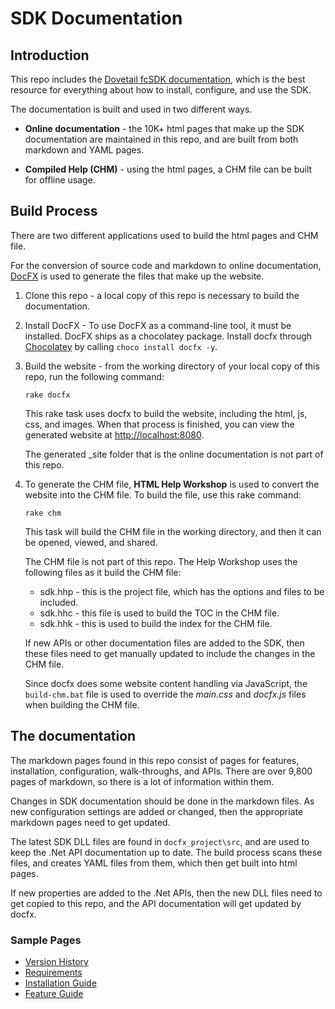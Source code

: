 SDK Documentation
=================

## Introduction

This repo includes the [Dovetail fcSDK documentation](docfx_project), which is the best resource for everything about how to install, configure, and use the SDK. 

The documentation is built and used in two different ways. 

* **Online documentation** - the 10K+ html pages that make up the SDK documentation are maintained in this repo, and are built from both markdown and YAML pages.

* **Compiled Help (CHM)** - using the html pages, a CHM file can be built for offline usage. 

## Build Process

There are two different applications used to build the html pages and CHM file.

For the conversion of source code and markdown to online documentation, [DocFX](https://dotnet.github.io/docfx/index.html) is used to generate the files that make up the website.

1. Clone this repo - a local copy of this repo is necessary to build the documentation.

1. Install DocFX - To use DocFX as a command-line tool, it must be installed. DocFX ships as a chocolatey package. Install docfx through [Chocolatey](https://chocolatey.org/install) by calling `choco install docfx -y`.

1. Build the website - from the working directory of your local copy of this repo, run the following command:

	```
	rake docfx
	```

	This rake task uses docfx to build the website, including the html, js, css, and images. When that process is finished, you can view the generated website at [http://localhost:8080](http://localhost:8080).

	The generated _site folder that is the online documentation is not part of this repo.

1. To generate the CHM file, **HTML Help Workshop** is used to convert the website into the CHM file. To build the file, use this rake command:

	```
	rake chm
	```

	This task will build the CHM file in the working directory, and then it can be opened, viewed, and shared.

	The CHM file is not part of this repo. The Help Workshop uses the following files as it build the CHM file:

	* sdk.hhp - this is the project file, which has the options and files to be included.
	* sdk.hhc - this file is used to build the TOC in the CHM file.
	* sdk.hhk - this is used to build the index for the CHM file.

	If new APIs or other documentation files are added to the SDK, then these files need to get manually updated to include the changes in the CHM file.

	Since docfx does some website content handling via JavaScript, the `build-chm.bat` file is used to override the _main.css_ and _docfx.js_ files when building the CHM file.

## The documentation

The markdown pages found in this repo consist of pages for features, installation, configuration, walk-throughs, and APIs. There are over 9,800 pages of markdown, so there is a lot of information within them.

Changes in SDK documentation should be done in the markdown files. As new configuration settings are added or changed, then the appropriate markdown pages need to get updated.

The latest SDK DLL files are found in `docfx_project\src`, and are used to keep the .Net API documentation up to date. The build process scans these files, and creates YAML files from them, which then get built into html pages.

If new properties are added to the .Net APIs, then the new DLL files need to get copied to this repo, and the API documentation will get updated by docfx.

### Sample Pages

* [Version History](docfx_project/articles/version-history.md)
* [Requirements](docfx_project/articles/install/requirements.md)
* [Installation Guide](docfx_project/articles/installation-guide.md)
* [Feature Guide](docfx_project/articles/feature-guide.md)

